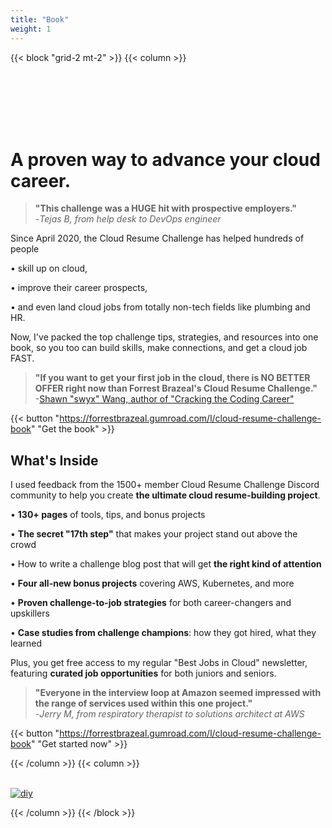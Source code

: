 ```yaml
---
title: "Book"
weight: 1
---
```


{{< block "grid-2 mt-2" >}}
{{< column >}}

<br>
<br>
<br>
<br>
<br>

# A proven way to advance your cloud career.

> **"This challenge was a HUGE hit with prospective employers."** <br> -*Tejas B, from help desk to DevOps engineer*

Since April 2020, the Cloud Resume Challenge has helped hundreds of people

• skill up on cloud,

• improve their career prospects,

• and even land cloud jobs from totally non-tech fields like plumbing and HR.

Now, I've packed the top challenge tips, strategies, and resources into one book, so you too can build skills, make connections, and get a cloud job FAST.

> **"If you want to get your first job in the cloud, there is NO BETTER OFFER right now than Forrest Brazeal's Cloud Resume Challenge."** <br> -[Shawn "swyx" Wang, author of "Cracking the Coding Career"](https://twitter.com/swyx/status/1266355081995149313)

{{< button "https://forrestbrazeal.gumroad.com/l/cloud-resume-challenge-book" "Get the book" >}}

## What's Inside

I used feedback from the 1500+ member Cloud Resume Challenge Discord community to help you create **the ultimate cloud resume-building project**.

• **130+ pages** of tools, tips, and bonus projects

• **The secret "17th step"** that makes your project stand out above the crowd

• How to write a challenge blog post that will get **the right kind of attention**

• **Four all-new bonus projects** covering AWS, Kubernetes, and more

• **Proven challenge-to-job strategies** for both career-changers and upskillers

• **Case studies from challenge champions**: how they got hired, what they learned

Plus, you get free access to my regular "Best Jobs in Cloud" newsletter, featuring **curated job opportunities** for both juniors and seniors.

> **"Everyone in the interview loop at Amazon seemed impressed with the range of services used within this one project."** <br> -*Jerry M, from respiratory therapist to solutions architect at AWS*

{{< button "https://forrestbrazeal.gumroad.com/l/cloud-resume-challenge-book" "Get started now" >}}

{{< /column >}}
{{< column >}}
<br>
<br>

[![diy](/images/book.png)](https://forrestbrazeal.gumroad.com/l/cloud-resume-challenge-book)

{{< /column >}}
{{< /block >}}

